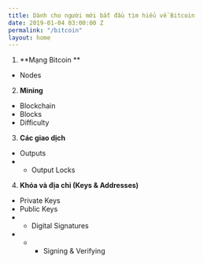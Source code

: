 ```yaml
---
title: Dành cho người mới bắt đầu tìm hiểu về Bitcoin
date: 2019-01-04 03:00:00 Z
permalink: "/bitcoin"
layout: home
---
```


1. **Mạng Bitcoin **
* Nodes
2. **Mining**
* Blockchain
* Blocks
* Difficulty
3. **Các giao dịch**
* Outputs
* * Output Locks
4. **Khóa và địa chỉ (Keys & Addresses)**
* Private Keys
* Public Keys
* * Digital Signatures
* * * Signing & Verifying